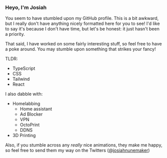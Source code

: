 ### Heyo, I'm Josiah
You seem to have stumbled upon my GitHub profile. This is a bit awkward, but I really don't have anything nicely formatted here for you to see! I'd like to say it's because I don't have time, but let's be honest: it just hasn't been a priority. 

That said, I have worked on some fairly interesting stuff, so feel free to have a poke around. You may stumble upon something that strikes your fancy!

TLDR: 
- TypeScript
- CSS
- Tailwind
- React


I also dabble with:
- Homelabbing
  -   Home assistant
  -   Ad Blocker
  -   VPN
  -   OctoPrint
  -   DDNS
- 3D Printing


Also, if you stumble across any _really_ nice animations, they make me happy, so feel free to send them my way on the Twitters ([@josiahnunemaker](https://twitter.com/josiahnunemaker))

<!--
**JosNun/JosNun** is a ✨ _special_ ✨ repository because its `README.md` (this file) appears on your GitHub profile.

Here are some ideas to get you started:

- 🔭 I’m currently working on ...
- 🌱 I’m currently learning ...
- 👯 I’m looking to collaborate on ...
- 🤔 I’m looking for help with ...
- 💬 Ask me about ...
- 📫 How to reach me: ...
- 😄 Pronouns: ...
- ⚡ Fun fact: ...
-->
